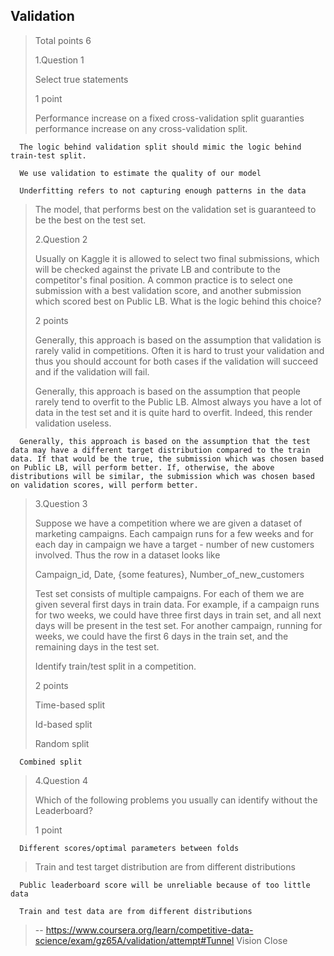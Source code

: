 ## Validation
> 
> Total points 6
> 
>  1.Question 1
> 
> Select true statements
> 
> 1 point 
> 
>  Performance increase on a fixed cross-validation split guaranties performance increase on any cross-validation split. 
> 

      The logic behind validation split should mimic the logic behind train-test split. 
> 

      We use validation to estimate the quality of our model 
> 

      Underfitting refers to not capturing enough patterns in the data 
> 
>  The model, that performs best on the validation set is guaranteed to be the best on the test set. 
> 
>  2.Question 2
> 
> Usually on Kaggle it is allowed to select two final submissions, which will be checked against the private LB and contribute to the competitor's final position. A common practice is to select one submission with a best validation score, and another submission which scored best on Public LB. What is the logic behind this choice?
> 
> 2 points 
> 
>  Generally, this approach is based on the assumption that validation is rarely valid in competitions. Often it is hard to trust your validation and thus you should account for both cases if the validation will succeed and if the validation will fail. 
> 
>  Generally, this approach is based on the assumption that people rarely tend to overfit to the Public LB. Almost always you have a lot of data in the test set and it is quite hard to overfit. Indeed, this render validation useless. 
> 

      Generally, this approach is based on the assumption that the test data may have a different target distribution compared to the train data. If that would be the true, the submission which was chosen based on Public LB, will perform better. If, otherwise, the above distributions will be similar, the submission which was chosen based on validation scores, will perform better. 
> 
>  3.Question 3
> 
> Suppose we have a competition where we are given a dataset of marketing campaigns. Each campaign runs for a few weeks and for each day in campaign we have a target - number of new customers involved. Thus the row in a dataset looks like
> 
> Campaign_id, Date, {some features}, Number_of_new_customers
> 
> Test set consists of multiple campaigns. For each of them we are given several first days in train data. For example, if a campaign runs for two weeks, we could have three first days in train set, and all next days will be present in the test set. For another campaign, running for weeks, we could have the first 6 days in the train set, and the remaining days in the test set.
> 
> Identify train/test split in a competition.
> 
> 2 points 
> 
>  Time-based split 
> 
>  Id-based split 
> 
>  Random split 
> 

      Combined split 
> 
>  4.Question 4
> 
> Which of the following problems you usually can identify without the Leaderboard?
> 
> 1 point 
> 

      Different scores/optimal parameters between folds 
> 
>  Train and test target distribution are from different distributions 
> 

      Public leaderboard score will be unreliable because of too little data 
> 

      Train and test data are from different distributions
>
> -- https://www.coursera.org/learn/competitive-data-science/exam/gz65A/validation/attempt#Tunnel Vision Close
